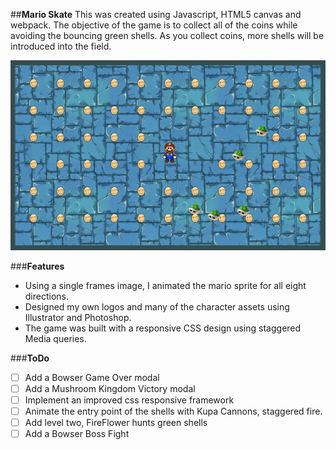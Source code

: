##**Mario Skate**
This was created using Javascript, HTML5 canvas and webpack. The objective of the game is to collect all of the coins while avoiding the bouncing green shells. As you collect coins, more shells will be introduced into the field.

<img src="./assets/images/MarioSkate.png" width="800px" />

###**Features**
* Using a single frames image, I animated the mario sprite for all eight directions.
* Designed my own logos and many of the character assets using Illustrator and Photoshop.
* The game was built with a responsive CSS design using staggered Media queries.

###**ToDo**
* [ ] Add a Bowser Game Over modal
* [ ] Add a Mushroom Kingdom Victory modal
* [ ] Implement an improved css responsive framework
* [ ] Animate the entry point of the shells with Kupa Cannons, staggered fire.
* [ ] Add level two, FireFlower hunts green shells
* [ ] Add a Bowser Boss Fight
